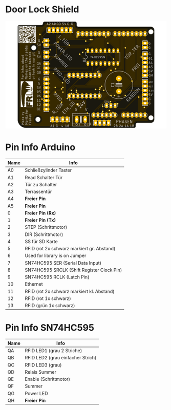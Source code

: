 # Door Lock Shield

<p align="center"> 
<img src="https://github.com/FREILab/DoorLockShield/blob/master/PCB/Pictures/DoorLockShield.png">
</p>

# Pin Info Arduino

| Name | Info                                       |
| ---- | ------------------------------------------ |
| A0   | Schließzylinder Taster                    |
| A1   | Read Schalter Tür                          |
| A2   | Tür zu Schalter                            |
| A3   | Terrassentür                               |
| A4   | **Freier Pin**                             |
| A5   | **Freier Pin**                             |
| 0    | **Freier Pin (Rx)**                        |
| 1    | **Freier Pin (Tx)**                        |
| 2    | STEP (Schrittmotor)                        |
| 3    | DIR (Schrittmotor)                         |
| 4    | SS für SD Karte                            |
| 5    | RFID (rot 2x schwarz markiert gr. Abstand) |
| 6    | Used for library is on Jumper              |
| 7    | SN74HC595 SER (Serial Data Input)          |
| 8    | SN74HC595 SRCLK (Shift Register Clock Pin) |
| 9    | SN74HC595 RCLK (Latch Pin)                 |
| 10   | Ethernet                                   |
| 11   | RFID (rot 2x schwarz markiert kl. Abstand) |
| 12   | RFID (rot 1x schwarz)                      |
| 13   | RFID (grün 1x schwarz)                     |

# Pin Info SN74HC595

| Name | Info                  |
| ---- | --------------------- |
| QA   | RFID LED1 (grau 2 Striche)            |
| QB   | RFID LED2 (grau einfacher Strich)            |
| QC   | RFID LED3 (grau)      |
| QD   | Relais Summer         |
| QE   | Enable (Schrittmotor) |
| QF   | Summer                |
| QG   | Power LED             |
| QH   | **Freier Pin**        |
